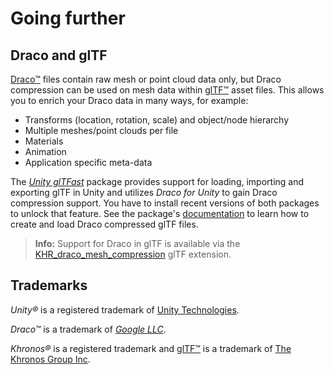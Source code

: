 # Going further

## Draco and glTF

[Draco&trade;][draco] files contain raw mesh or point cloud data only, but Draco compression can be used on mesh data within [glTF&trade;][gltf] asset files. This allows you to enrich your Draco data in many ways, for example:

- Transforms (location, rotation, scale) and object/node hierarchy
- Multiple meshes/point clouds per file
- Materials
- Animation
- Application specific meta-data

The [*Unity glTFast*][glTFast] package provides support for loading, importing and exporting glTF in Unity and utilizes *Draco for Unity* to gain Draco compression support. You have to install recent versions of both packages to unlock that feature. See the package's [documentation][glTFast] to learn how to create and load Draco compressed glTF files.

> **Info:** Support for Draco in glTF is available via the [KHR_draco_mesh_compression][DracoGltfExt] glTF extension.

## Trademarks

*Unity&reg;* is a registered trademark of [Unity Technologies][unity].

*Draco&trade;* is a trademark of [*Google LLC*][GoogleLLC].

*Khronos&reg;* is a registered trademark and [glTF&trade;][gltf] is a trademark of [The Khronos Group Inc][khronos].

[draco]: https://google.github.io/draco
[DracoGltfExt]: https://github.com/KhronosGroup/glTF/blob/main/extensions/2.0/Khronos/KHR_draco_mesh_compression/README.md
[gltf]: https://www.khronos.org/gltf/
[glTFast]: https://docs.unity3d.com/Packages/com.unity.cloud.gltfast@latest/
[GoogleLLC]: https://about.google/
[khronos]: https://www.khronos.org
[unity]: https://unity.com
